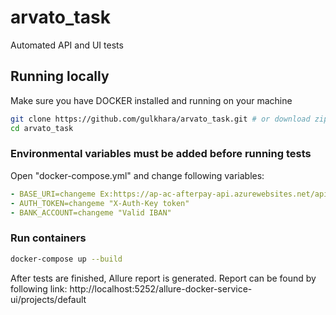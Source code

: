 # arvato_task

Automated API and UI tests

## Running locally

Make sure you have DOCKER installed and running on your machine

```sh
git clone https://github.com/gulkhara/arvato_task.git # or download zip from github and unzip
cd arvato_task
```

### Environmental variables must be added before running tests

Open "docker-compose.yml" and change following variables:

```yml
- BASE_URI=changeme Ex:https://ap-ac-afterpay-api.azurewebsites.net/api/v3/validate/bank-account
- AUTH_TOKEN=changeme "X-Auth-Key token"
- BANK_ACCOUNT=changeme "Valid IBAN"
```


### Run containers

```sh
docker-compose up --build
```
After tests are finished, Allure report is generated. Report can be found by following link:
http://localhost:5252/allure-docker-service-ui/projects/default
